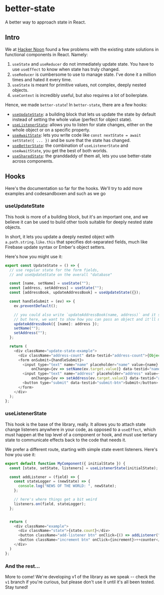 # better-state

A better way to approach state in React.

## Intro

We at [Hacker Noon](https://hackernoon.com/?ref=github.com) found a few problems with the existing state solutions in functional components in React. Namely:

1. `useState` and `useReducer` do not immediately update state. You have to use `useEffect` to know when state has truly changed.
2. `useReducer` is cumbersome to use to manage state. I've done it a million times and hated it every time.
3. `useState` is meant for primitive values, not complex, deeply nested objects.
4. `useContext` is incredibly useful, but also requires a lot of boilerplate.

Hence, we made `better-state`! In `better-state`, there are a few hooks:

- [`useUpdateState`](#use-update-state): a building block that lets us update the state by default instead of setting the whole value (perfect for object state).
- [`useListenerState`](#use-listener-state): allows you to listen for state changes, either on the whole object or on a specific property.
- [`useAwaitState`](#use-await-state): lets you write code like `const nextState = await setState({ ... })` and be sure that the state has changed.
- [`useBetterState`](#use-better-state): the combination of `useListenerState` and `useAwaitState`, you get the best of both worlds.
- [`useSharedState`](#use-shared-state): the granddaddy of them all, lets you use better-state across components.

## Hooks

Here's the documentation so far for the hooks. We'll try to add more examples and codesandboxen and such as we go

### useUpdateState

This hook is more of a building block, but it's an important one, and we believe it can be used to build other tools suitable for deeply nested state objects.

In short, it lets you update a deeply nested object with `a.path.string.like.this` that specifies dot-separated fields, much like Firebase update syntax or Ember's object setters.

Here's how you might use it:

```javascript
export const UpdateState = () => {
  // use regular state for the form fields,
  // and useUpdateState on the overall "database"

  const [name, setName] = useState("");
  const [address, setAddress] = useState("");
  const [addressBook, updateAddressBook] = useUpdateState({});

  const handleSubmit = (ev) => {
    ev.preventDefault();

    // you could also write `updateAddressBook(name, address)` and it should "just work"
    // but here, we want to show how you can pass an object and it'll merge w/ current state
    updateAddressBook({ [name]: address });
    setName("");
    setAddress("");
  };

  return (
    <div className="update-state-example">
      <div className="address-count" data-testid="address-count">{Object.keys(addressBook).length}</div>
      <form onSubmit={handleSubmit}>
        <input type="text" name="name" placeholder="name" value={name}
            onChange={ev => setName(ev.target.value)} data-testid="name" />
        <input type="text" name="address" placeholder="address" value={address} 
            onChange={ev => setAddress(ev.target.value)} data-testid="address" />
        <button type="submit" data-testid="submit-btn">Submit</button>
      </form>
    </div>
  );
};
```

### useListenerState

This hook is the base of the library, really. It allows you to attach state change listeners anywhere in your code, as opposed to a `useEffect`, which must happen at the top level of a component or hook, and must use tertiary state to communicate effects back to the code that needs it.

We prefer a different route, starting with simple state event listeners. Here's how you use it:

```javascript
export default function MyComponent({ initialState }) {
  const [state, setState, listeners] = useListenerState(initialState);  // nothing really different here

  const addListener = (field) => {
    const stateLogger = (newState) => {
      console.log("NEWS OF THE WORLD: ", newState);
    };

    // here's where things get a bit weird
    listeners.on(field, stateLogger);
  };


  return (
    <div className="example">
      <div className="state">{state.count}</div>
      <button className="add-listener btn" onClick={() => addListener("count")}>Add Logger</button>
      <button className="increment btn" onClick={increment}>++counter</button>
    </div>
  )
};
```

### And the rest...

More to come! We're developing v1 of the library as we speak -- check the `v1` branch if you're curious, but please don't use it until it's all been tested. Stay tuned!
